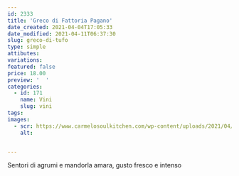 ```yaml
---
id: 2333
title: 'Greco di Fattoria Pagano'
date_created: 2021-04-04T17:05:33
date_modified: 2021-04-11T06:37:30
slug: greco-di-tufo
type: simple
attibutes: 
variations:
featured: false
price: 18.00
preview: '  '
categories: 
  - id: 171
    name: Vini
    slug: vini
tags: 
images: 
  - scr: https://www.carmelosoulkitchen.com/wp-content/uploads/2021/04/Greco-di-Tufo.png
    alt: 


---
```


<p>Sentori di agrumi e mandorla amara, gusto fresco e intenso</p>

